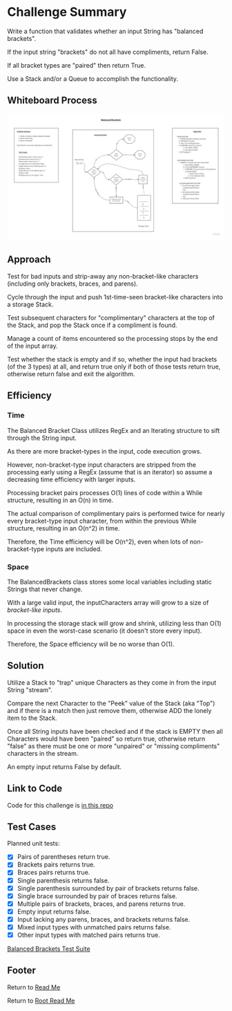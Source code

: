 # Challenge Summary

Write a function that validates whether an input String has "balanced brackets".

If the input string "brackets" do not all have compliments, return False.

If all bracket types are "paired" then return True.

Use a Stack and/or a Queue to accomplish the functionality.

## Whiteboard Process

![Balanced Brackets Whiteboard Process](balanced-brackets-design.jpg)

## Approach

Test for bad inputs and strip-away any non-bracket-like characters (including only brackets, braces, and parens).

Cycle through the input and push 1st-time-seen bracket-like characters into a storage Stack.

Test subsequent characters for "complimentary" characters at the top of the Stack, and pop the Stack once if a compliment is found.

Manage a count of items encountered so the processing stops by the end of the input array.

Test whether the stack is empty and if so, whether the input had brackets (of the 3 types) at all, and return true only if both of those tests return true, otherwise return false and exit the algorithm.

## Efficiency

### Time

The Balanced Bracket Class utilizes RegEx and an Iterating structure to sift through the String input.

As there are more bracket-types in the input, code execution grows.

However, non-bracket-type input characters are stripped from the processing early using a RegEx (assume that is an iterator) so assume a decreasing time efficiency with larger inputs.

Processing bracket pairs processes O(1) lines of code within a While structure, resulting in an O(n) in time.

The actual comparison of complimentary pairs is performed twice for nearly every bracket-type input character, from within the previous While structure, resulting in an O(n^2) in time.

Therefore, the Time efficiency will be O(n^2), even when lots of non-bracket-type inputs are included.

### Space

The BalancedBrackets class stores some local variables including static Strings that never change.

With a large valid input, the inputCharacters array will grow to a size of *bracket-like inputs*.

In processing the storage stack will grow and shrink, utilizing less than O(1) space in even the worst-case scenario (it doesn't store every input).

Therefore, the Space efficiency will be no worse than O(1).

## Solution

Utilize a Stack to "trap" unique Characters as they come in from the input String "stream".

Compare the next Character to the "Peek" value of the Stack (aka "Top") and if there is a match then just remove them, otherwise ADD the lonely item to the Stack.

Once all String inputs have been checked and if the stack is EMPTY then all Characters would have been "paired" so return true, otherwise return "false" as there must be one or more "unpaired" or "missing compliments" characters in the stream.

An empty input returns False by default.

## Link to Code

Code for this challenge is [in this repo](../../lib/src/main/java/stack/and/queue/BalancedBrackets.java)

## Test Cases

Planned unit tests:

- [X] Pairs of parentheses return true.
- [X] Brackets pairs returns true.
- [X] Braces pairs returns true.
- [X] Single parenthesis returns false.
- [X] Single parenthesis surrounded by pair of brackets returns false.
- [X] Single brace surrounded by pair of braces returns false.
- [X] Multiple pairs of brackets, braces, and parens returns true.
- [X] Empty input returns false.
- [X] Input lacking any parens, braces, and brackets returns false.
- [X] Mixed input types with unmatched pairs returns false.
- [X] Other input types with matched pairs returns true.

[Balanced Brackets Test Suite](../../lib/src/test/java/stack/and/queue/TestBalancedBrackets.java)

## Footer

Return to [Read Me](../../README.md)

Return to [Root Read Me](../../../../README.md)
